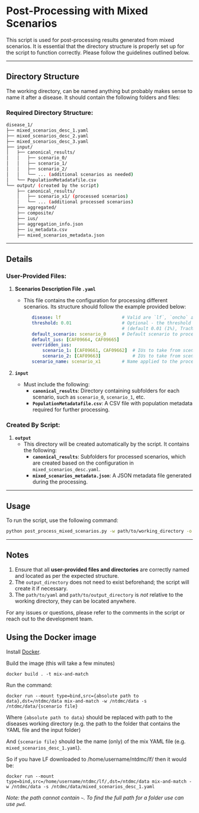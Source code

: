 # Post-Processing with Mixed Scenarios

This script is used for post-processing results generated from mixed scenarios. It is essential that
the directory structure is properly set up for the script to function correctly. Please follow the
guidelines outlined below.

---

## Directory Structure

The working directory, can be named anything but probably makes sense to name it after a disease.
It should contain the following folders and files:

### Required Directory Structure:

```bash
disease_1/
├── mixed_scenarios_desc_1.yaml
├── mixed_scenarios_desc_2.yaml
├── mixed_scenarios_desc_3.yaml
├── input/
│   ├── canonical_results/
│   │   ├── scenario_0/
│   │   ├── scenario_1/
│   │   ├── scenario_2/
│   │   └── ... (additional scenarios as needed)
│   └── PopulationMetadatafile.csv
└── output/ (created by the script)
    ├── canonical_results/
    │   ├── scenario_x1/ (processed scenarios)
    │   └── ... (additional processed scenarios)
    ├── aggregated/
    ├── composite/
    ├── ius/
    ├── aggregation_info.json
    ├── iu_metadata.csv
    ├── mixed_scenarios_metadata.json
```

---

## Details

### User-Provided Files:

1. **Scenarios Description File `.yaml`**
    - This file contains the configuration for processing different scenarios. Its structure should
      follow the example provided below:
        ```yaml
           disease: lf                       # Valid are `lf`, `oncho` and `trachoma`
           threshold: 0.01                   # Optional - the threshold that counts as elimination 
                                             # (default 0.01 (1%), Trachoma should use 0.05 (5%))
           default_scenario: scenario_0      # Default scenario to process results from
           default_ius: [CAF09664, CAF09665]
           overridden_ius:
               scenario_1: [CAF09661, CAF09662]  # IUs to take from scenario_1
               scenario_2: [CAF09663]            # IUs to take from scenario_2
           scenario_name: scenario_x1        # Name applied to the processed scenario set
        ```


2. **`input`**
    - Must include the following:
        - **`canonical_results`**: Directory containing subfolders for each scenario, such as
          `scenario_0`, `scenario_1`, etc.
        - **`PopulationMetadatafile.csv`**: A CSV file with population metadata required for further
          processing.

### Created By Script:

1. **`output`**
    - This directory will be created automatically by the script. It contains the following:
        - **`canonical_results`**: Subfolders for processed scenarios, which are created based on
          the configuration in `mixed_scenarios_desc.yaml`.
        - **`mixed_scenarios_metadata.json`**: A JSON metadata file generated during the processing.

---

## Usage

To run the script, use the following command:

```bash
python post_process_mixed_scenarios.py -w path/to/working_directory -o path/to/output_directory -s path/to/yaml
```

---

## Notes

1. Ensure that all **user-provided files and directories** are correctly named and located as per
   the expected structure.
2. The `output_directory` does not need to exist beforehand; the script will create it if necessary.
3. The `path/to/yaml` and `path/to/output_directory` is *not* relative to the working directory, they can be located anywhere.

For any issues or questions, please refer to the comments in the script or reach out to the
development team.

## Using the Docker image

Install [Docker](https://docs.docker.com/get-started/get-docker/).

Build the image (this will take a few minutes)

```
docker build . -t mix-and-match
```

Run the command:

```
docker run --mount type=bind,src={absolute path to data},dst=/ntdmc/data mix-and-match -w /ntdmc/data -s /ntdmc/data/{scenario file}
```

Where `{absolute path to data}` should be replaced with path to the diseases working directory
(e.g. the path to the folder that contains the YAML file and the input folder)

And `{scenario file}` should be the name (only) of the mix YAML file (e.g. `mixed_scenarios_desc_1.yaml`).

So if you have LF downloaded to /home/username/ntdmc/lf/ then it would be:

```
docker run --mount type=bind,src=/home/username/ntdmc/lf/,dst=/ntdmc/data mix-and-match -w /ntdmc/data -s /ntdmc/data/mixed_scenarios_desc_1.yaml
```

_Note: the path cannot contain `~`. To find the full path for a folder use can use `pwd`._
